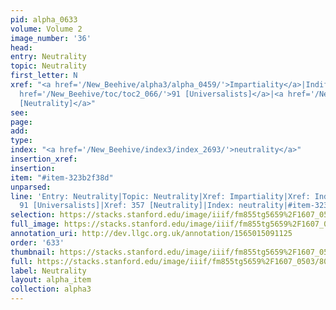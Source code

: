 ```yaml
---
pid: alpha_0633
volume: Volume 2
image_number: '36'
head: 
entry: Neutrality
topic: Neutrality
first_letter: N
xref: "<a href='/New_Beehive/alpha3/alpha_0459/'>Impartiality</a>|Indifferency|<a
  href='/New_Beehive/toc/toc2_066/'>91 [Universalists]</a>|<a href='/New_Beehive/toc/toc2_099/'>357
  [Neutrality]</a>"
see: 
page: 
add: 
type: 
index: "<a href='/New_Beehive/index3/index_2693/'>neutrality</a>"
insertion_xref: 
insertion: 
item: "#item-323b2f38d"
unparsed: 
line: 'Entry: Neutrality|Topic: Neutrality|Xref: Impartiality|Xref: Indifferency|Xref:
  91 [Universalists]|Xref: 357 [Neutrality]|Index: neutrality|#item-323b2f38d'
selection: https://stacks.stanford.edu/image/iiif/fm855tg5659%2F1607_0503/801,636,2994,554/full/0/default.jpg
full_image: https://stacks.stanford.edu/image/iiif/fm855tg5659%2F1607_0503/full/full/0/default.jpg
annotation_uri: http://dev.llgc.org.uk/annotation/1565015091125
order: '633'
thumbnail: https://stacks.stanford.edu/image/iiif/fm855tg5659%2F1607_0503/801,636,600,180/250,/0/default.jpg
full: https://stacks.stanford.edu/image/iiif/fm855tg5659%2F1607_0503/801,636,2994,554/full/0/default.jpg
label: Neutrality
layout: alpha_item
collection: alpha3
---
```

